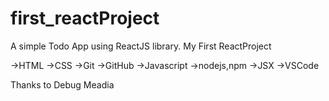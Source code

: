 # first_reactProject
A simple Todo App using ReactJS library. 
My First ReactProject


->HTML
->CSS
->Git
->GitHub
->Javascript
->nodejs,npm
->JSX
->VSCode


Thanks to Debug Meadia
